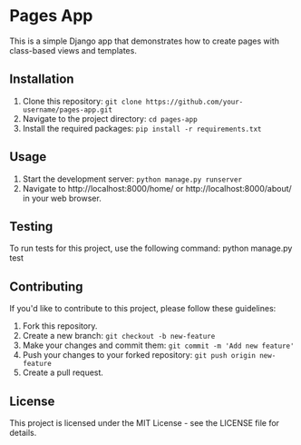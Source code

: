 # Pages App

This is a simple Django app that demonstrates how to create pages with class-based views and templates.

## Installation

1. Clone this repository: `git clone https://github.com/your-username/pages-app.git`
2. Navigate to the project directory: `cd pages-app`
3. Install the required packages: `pip install -r requirements.txt`

## Usage

1. Start the development server: `python manage.py runserver`
2. Navigate to http://localhost:8000/home/ or http://localhost:8000/about/ in your web browser.

## Testing

To run tests for this project, use the following command: python manage.py test

## Contributing

If you'd like to contribute to this project, please follow these guidelines:

1. Fork this repository.
2. Create a new branch: `git checkout -b new-feature`
3. Make your changes and commit them: `git commit -m 'Add new feature'`
4. Push your changes to your forked repository: `git push origin new-feature`
5. Create a pull request.

## License

This project is licensed under the MIT License - see the LICENSE file for details.
